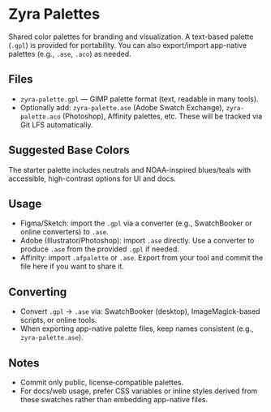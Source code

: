 # Zyra Palettes

Shared color palettes for branding and visualization. A text-based palette (`.gpl`) is provided for portability. You can also export/import app-native palettes (e.g., `.ase`, `.aco`) as needed.

## Files

- `zyra-palette.gpl` — GIMP palette format (text, readable in many tools).
- Optionally add: `zyra-palette.ase` (Adobe Swatch Exchange), `zyra-palette.aco` (Photoshop), Affinity palettes, etc. These will be tracked via Git LFS automatically.

## Suggested Base Colors

The starter palette includes neutrals and NOAA-inspired blues/teals with accessible, high-contrast options for UI and docs.

## Usage

- Figma/Sketch: import the `.gpl` via a converter (e.g., SwatchBooker or online converters) to `.ase`.
- Adobe (Illustrator/Photoshop): import `.ase` directly. Use a converter to produce `.ase` from the provided `.gpl` if needed.
- Affinity: import `.afpalette` or `.ase`. Export from your tool and commit the file here if you want to share it.

## Converting

- Convert `.gpl` → `.ase` via: SwatchBooker (desktop), ImageMagick-based scripts, or online tools.
- When exporting app-native palette files, keep names consistent (e.g., `zyra-palette.ase`).

## Notes

- Commit only public, license‑compatible palettes.
- For docs/web usage, prefer CSS variables or inline styles derived from these swatches rather than embedding app-native files.

